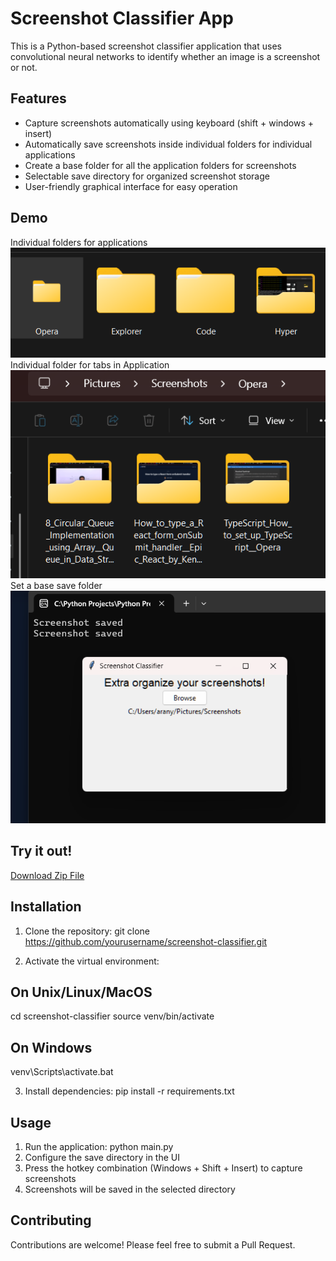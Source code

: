 # Screenshot Classifier App

This is a Python-based screenshot classifier application that uses convolutional neural networks to identify whether an image is a screenshot or not.

## Features

- Capture screenshots automatically using keyboard (shift + windows + insert)
- Automatically save screenshots inside individual folders for individual applications
- Create a base folder for all the application folders for screenshots
- Selectable save directory for organized screenshot storage
- User-friendly graphical interface for easy operation

## Demo

Individual folders for applications<br>
![Individual folders for applications](/demo/demo1.png)<br>
Individual folder for tabs in Application<br>
![Individual folder for tabs in Application](/demo/demo3.png)<br>
Set a base save folder<br>
![Set a base save folder](/demo/demo2.png)<br>

## Try it out!
[Download Zip File](/screenshot_classifier.zip)

## Installation

1. Clone the repository: git clone <https://github.com/yourusername/screenshot-classifier.git>

2. Activate the virtual environment:

## On Unix/Linux/MacOS

cd screenshot-classifier source venv/bin/activate

## On Windows

venv\Scripts\activate.bat

3. Install dependencies: pip install -r requirements.txt

## Usage

1. Run the application: python main.py
2. Configure the save directory in the UI
3. Press the hotkey combination (Windows + Shift + Insert) to capture screenshots
4. Screenshots will be saved in the selected directory

## Contributing

Contributions are welcome! Please feel free to submit a Pull Request.
